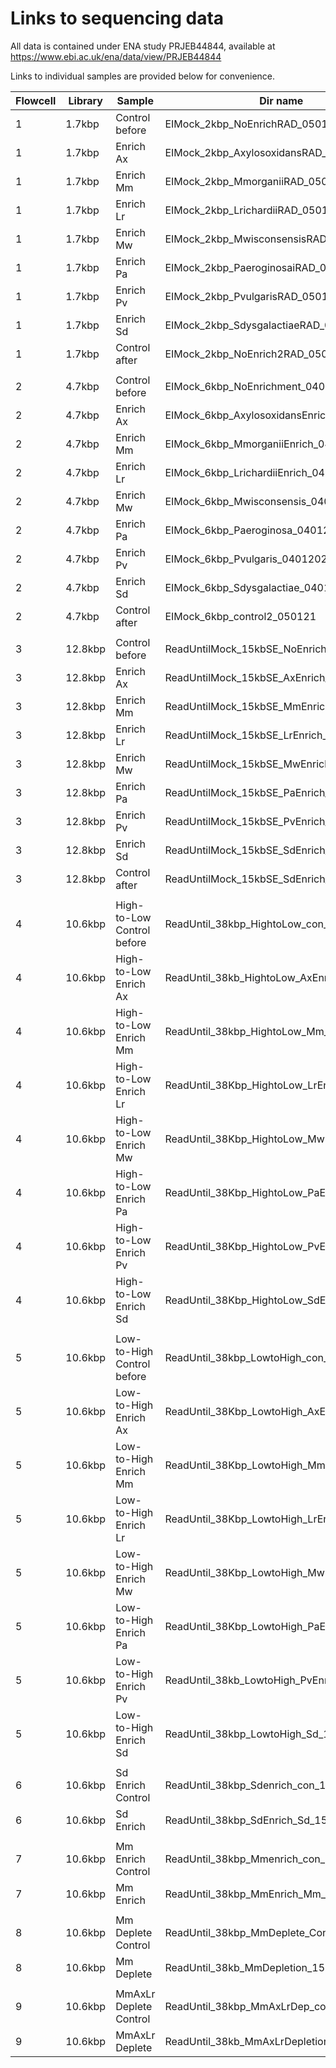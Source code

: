 # Links to sequencing data

All data is contained under ENA study PRJEB44844, available at https://www.ebi.ac.uk/ena/data/view/PRJEB44844

Links to individual samples are provided below for convenience.

| **Flowcell** | **Library** | **Sample** | **Dir name** | **ENA link** |
| --- | --- | --- | --- | --- |
| 1 | 1.7kbp | Control before | EIMock_2kbp_NoEnrichRAD_050121 | [ERR5897838](https://www.ebi.ac.uk/ena/data/view/ERR5897838) |
| 1 | 1.7kbp | Enrich Ax | EIMock_2kbp_AxylosoxidansRAD_050121 | [ERR5897839](https://www.ebi.ac.uk/ena/data/view/ERR5897839) |
| 1 | 1.7kbp | Enrich Mm | EIMock_2kbp_MmorganiiRAD_050121 | [ERR5897840](https://www.ebi.ac.uk/ena/data/view/ERR5897840) |
| 1 | 1.7kbp | Enrich Lr | EIMock_2kbp_LrichardiiRAD_050121 | [ERR5898676](https://www.ebi.ac.uk/ena/data/view/ERR5898676) |
| 1 | 1.7kbp | Enrich Mw | EIMock_2kbp_MwisconsensisRAD_050121 | [ERR5898678](https://www.ebi.ac.uk/ena/data/view/ERR5898678) |
| 1 | 1.7kbp | Enrich Pa | EIMock_2kbp_PaeroginosaiRAD_050121 | [ERR5898679](https://www.ebi.ac.uk/ena/data/view/ERR5898679) |
| 1 | 1.7kbp | Enrich Pv | EIMock_2kbp_PvulgarisRAD_050121 | [ERR5898680](https://www.ebi.ac.uk/ena/data/view/ERR5898680) |
| 1 | 1.7kbp | Enrich Sd | EIMock_2kbp_SdysgalactiaeRAD_050121 | [ERR5898682](https://www.ebi.ac.uk/ena/data/view/ERR5898682) |
| 1 | 1.7kbp | Control after | EIMock_2kbp_NoEnrich2RAD_050121 | [ERR5898684](https://www.ebi.ac.uk/ena/data/view/ERR5898684) |
| | | | | |
| 2 | 4.7kbp | Control before | EIMock_6kbp_NoEnrichment_04012021 | [ERR5903399](https://www.ebi.ac.uk/ena/data/view/ERR5903399) |
| 2 | 4.7kbp | Enrich Ax | EIMock_6kbp_AxylosoxidansEnrich_04012021 | [ERR5903404](https://www.ebi.ac.uk/ena/data/view/ERR5903404) |
| 2 | 4.7kbp | Enrich Mm | EIMock_6kbp_MmorganiiEnrich_04012021 | [ERR5903406](https://www.ebi.ac.uk/ena/data/view/ERR5903406) |
| 2 | 4.7kbp | Enrich Lr | EIMock_6kbp_LrichardiiEnrich_04012021 | [ERR5903407](https://www.ebi.ac.uk/ena/data/view/ERR5903407) |
| 2 | 4.7kbp | Enrich Mw | EIMock_6kbp_Mwisconsensis_04012021 | [ERR5903409](https://www.ebi.ac.uk/ena/data/view/ERR5903409) |
| 2 | 4.7kbp | Enrich Pa | EIMock_6kbp_Paeroginosa_04012021 | [ERR5903411](https://www.ebi.ac.uk/ena/data/view/ERR5903411) |
| 2 | 4.7kbp | Enrich Pv | EIMock_6kbp_Pvulgaris_04012021 | [ERR5903414](https://www.ebi.ac.uk/ena/data/view/ERR5903414) |
| 2 | 4.7kbp | Enrich Sd | EIMock_6kbp_Sdysgalactiae_04012021 | [ERR5903415](https://www.ebi.ac.uk/ena/data/view/ERR5903415) |
| 2 | 4.7kbp | Control after | EIMock_6kbp_control2_050121 | [ERR5903417](https://www.ebi.ac.uk/ena/data/view/ERR5903417) |
| | | | | |
| 3 | 12.8kbp | Control before | ReadUntilMock_15kbSE_NoEnrich_08122020 | [ERR5909878](https://www.ebi.ac.uk/ena/data/view/ERR5909878) ||
| 3 | 12.8kbp | Enrich Ax | ReadUntilMock_15kbSE_AxEnrich_08122020 | [ERR5909880](https://www.ebi.ac.uk/ena/data/view/ERR5909880) ||
| 3 | 12.8kbp | Enrich Mm | ReadUntilMock_15kbSE_MmEnrich_08122020 | [ERR5909882](https://www.ebi.ac.uk/ena/data/view/ERR5909882) ||
| 3 | 12.8kbp | Enrich Lr | ReadUntilMock_15kbSE_LrEnrich_08122020 | [ERR5909883](https://www.ebi.ac.uk/ena/data/view/ERR5909883) ||
| 3 | 12.8kbp | Enrich Mw | ReadUntilMock_15kbSE_MwEnrich_08122020 | [ERR5909884](https://www.ebi.ac.uk/ena/data/view/ERR5909884) ||
| 3 | 12.8kbp | Enrich Pa | ReadUntilMock_15kbSE_PaEnrich_08122020 | [ERR5909885](https://www.ebi.ac.uk/ena/data/view/ERR5909885) ||
| 3 | 12.8kbp | Enrich Pv | ReadUntilMock_15kbSE_PvEnrich_08122020 | [ERR5909886](https://www.ebi.ac.uk/ena/data/view/ERR5909886) ||
| 3 | 12.8kbp | Enrich Sd | ReadUntilMock_15kbSE_SdEnrich_08122020 | [ERR5909887](https://www.ebi.ac.uk/ena/data/view/ERR5909887) ||
| 3 | 12.8kbp | Control after | ReadUntilMock_15kbSE_SdEnrich_08122020_2 | [ERR5909888](https://www.ebi.ac.uk/ena/data/view/ERR5909888) ||
| | | | | |
| 4 | 10.6kbp | High-to-Low Control before | ReadUntil_38kbp_HightoLow_con_15042021 | [ERR5914365](https://www.ebi.ac.uk/ena/data/view/ERR5914365) |
| 4 | 10.6kbp | High-to-Low Enrich Ax | ReadUntil_38kb_HightoLow_AxEnr_15042021 | [ERR5914366](https://www.ebi.ac.uk/ena/data/view/ERR5914366) |
| 4 | 10.6kbp | High-to-Low Enrich Mm | ReadUntil_38kbp_HightoLow_Mm_15042021 | [ERR5914368](https://www.ebi.ac.uk/ena/data/view/ERR5914368) |
| 4 | 10.6kbp | High-to-Low Enrich Lr | ReadUntil_38Kbp_HightoLow_LrEnr_15042021 | [ERR5914369](https://www.ebi.ac.uk/ena/data/view/ERR5914369) |
| 4 | 10.6kbp | High-to-Low Enrich Mw | ReadUntil_38Kbp_HightoLow_MwEnr_15042021 | [ERR5914370](https://www.ebi.ac.uk/ena/data/view/ERR5914370) |
| 4 | 10.6kbp | High-to-Low Enrich Pa | ReadUntil_38Kbp_HightoLow_PaEnr_15042021 | [ERR5914372](https://www.ebi.ac.uk/ena/data/view/ERR5914372) |
| 4 | 10.6kbp | High-to-Low Enrich Pv | ReadUntil_38Kbp_HightoLow_PvEnr_15042021 | [ERR5914373](https://www.ebi.ac.uk/ena/data/view/ERR5914373) |
| 4 | 10.6kbp | High-to-Low Enrich Sd | ReadUntil_38Kbp_HightoLow_SdEnr_15042021 | [ERR5914374](https://www.ebi.ac.uk/ena/data/view/ERR5914374) |
| | | | | |
| 5 | 10.6kbp | Low-to-High Control before | ReadUntil_38kbp_LowtoHigh_con_15042021 | [ERR5918373](https://www.ebi.ac.uk/ena/data/view/ERR5918373) |
| 5 | 10.6kbp | Low-to-High Enrich Ax | ReadUntil_38Kbp_LowtoHigh_AxEnr_15042021 | [ERR5918375](https://www.ebi.ac.uk/ena/data/view/ERR5918375) |
| 5 | 10.6kbp | Low-to-High Enrich Mm | ReadUntil_38Kbp_LowtoHigh_MmEnr_15042021 | [ERR5918376](https://www.ebi.ac.uk/ena/data/view/ERR5918376) |
| 5 | 10.6kbp | Low-to-High Enrich Lr | ReadUntil_38Kbp_LowtoHigh_LrEnr_15042021 | [ERR5918377](https://www.ebi.ac.uk/ena/data/view/ERR5918377) |
| 5 | 10.6kbp | Low-to-High Enrich Mw | ReadUntil_38Kbp_LowtoHigh_MwEnr_15042021 | [ERR5918378](https://www.ebi.ac.uk/ena/data/view/ERR5918378) |
| 5 | 10.6kbp | Low-to-High Enrich Pa | ReadUntil_38Kbp_LowtoHigh_PaEnr_15042021 | [ERR5918380](https://www.ebi.ac.uk/ena/data/view/ERR5918380) |
| 5 | 10.6kbp | Low-to-High Enrich Pv | ReadUntil_38kb_LowtoHigh_PvEnr_15042021 | [ERR5918381](https://www.ebi.ac.uk/ena/data/view/ERR5918381) |
| 5 | 10.6kbp | Low-to-High Enrich Sd | ReadUntil_38kbp_LowtoHigh_Sd_15042021 | [ERR5918382](https://www.ebi.ac.uk/ena/data/view/ERR5918382) |
| | | | | |
| 6 | 10.6kbp | Sd Enrich Control | ReadUntil_38kbp_Sdenrich_con_15042021 | [ERRXXXXXX](https://www.ebi.ac.uk/ena/data/view/ERRXXXXXX) |
| 6 | 10.6kbp | Sd Enrich | ReadUntil_38kbp_SdEnrich_Sd_15042021 | [ERRXXXXXX](https://www.ebi.ac.uk/ena/data/view/ERRXXXXXX) |
| | | | | |
| 7 | 10.6kbp | Mm Enrich Control | ReadUntil_38kbp_Mmenrich_con_15042021 | [ERRXXXXXX](https://www.ebi.ac.uk/ena/data/view/ERRXXXXXX) |
| 7 | 10.6kbp | Mm Enrich | ReadUntil_38kbp_MmEnrich_Mm_15042021 | [ERRXXXXXX](https://www.ebi.ac.uk/ena/data/view/ERRXXXXXX) |
| | | | | |
| 8 | 10.6kbp | Mm Deplete Control | ReadUntil_38kbp_MmDeplete_Con_15042021 | [ERRXXXXXX](https://www.ebi.ac.uk/ena/data/view/ERRXXXXXX) |
| 8 | 10.6kbp | Mm Deplete | ReadUntil_38kb_MmDepletion_15042021 | [ERRXXXXXX](https://www.ebi.ac.uk/ena/data/view/ERRXXXXXX) |
| | | | | |
| 9 | 10.6kbp | MmAxLr Deplete Control | ReadUntil_38kbp_MmAxLrDep_con_15042021 | [ERRXXXXXX](https://www.ebi.ac.uk/ena/data/view/ERRXXXXXX) |
| 9 | 10.6kbp | MmAxLr Deplete | ReadUntil_38kb_MmAxLrDepletion_15042021 | [ERRXXXXXX](https://www.ebi.ac.uk/ena/data/view/ERRXXXXXX) |
